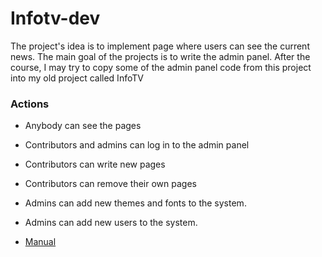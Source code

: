 # Infotv-dev
The project's idea is to implement page where users can see the current news. The main goal of the projects is to write the admin panel. After the course, I may try to copy some of the admin panel code from this project into my old project called InfoTV

### Actions
* Anybody can see the pages
* Contributors and admins can log in to the admin panel
* Contributors can write new pages
* Contributors can remove their own pages
* Admins can add new themes and fonts to the system.
* Admins can add new users to the system.

* [Manual](doc/main.pdf)
